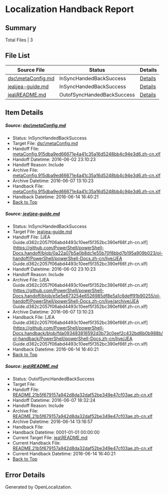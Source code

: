 # <a name='report-top'></a> Localization Handback Report

## Summary
 Total Files | 3

## File List
 Source File | Status | Details 
 ----------- | ------ | ------- 
 [dsc\metaConfig.md](https://github.com/PowerShell/powerShell-Docs/blob/4cc8668e84405c276be2dfe4b25f622416d1b255/dsc/metaConfig.md) | InSyncHandedBackSuccess | [Details](#a451e4b8c4483d9099fa69a553162bd0632ef59a46)
 [jea\jea-guide.md](https://github.com/PowerShell/powerShell-Docs/blob/6c2bff0e95957095dc4638160cc7349714482d19/jea/jea-guide.md) | InSyncHandedBackSuccess | [Details](#b1bf871729b206fa95349c60a27787452f26e22097)
 [jea\README.md](https://github.com/PowerShell/powerShell-Docs/blob/60a4a3125347e0a1e5351573cb60f6ea2494e5bd/jea/README.md) | OutofSyncHandedBackSuccess | [Details](#f2c72fc2a66f59d78da643da9febb9e09ce7989e98)

## Item Details
##### <a name='a451e4b8c4483d9099fa69a553162bd0632ef59a46'></a> Source: [dsc\metaConfig.md](https://github.com/PowerShell/powerShell-Docs/blob/4cc8668e84405c276be2dfe4b25f622416d1b255/dsc/metaConfig.md)
* Status: InSyncHandedBackSuccess
* Target File: [dsc\metaConfig.md](https://github.com/PowerShell/powerShell-Docs.zh-cn/blob/0aaac99f4a84b17c899f7c487b280d2d4f359a5e/dsc/metaConfig.md)
* Handoff File: [metaConfig.915dba9ed66671e4a41c35a16d5248bb4c94e3d6.zh-cn.xlf](https://github.com/PowerShell/powerShell-Docs.handoff/blob/0a22a07b5a0b8dc1e55b70f8bbd7b195a909b023/ol-handoff/PowerShell/powerShell-Docs.zh-cn/live/metaConfig.915dba9ed66671e4a41c35a16d5248bb4c94e3d6.zh-cn.xlf)
* Handoff Datetime: 2016-06-02 23:10:23
* Handoff Reason: Include
* Archive File: [metaConfig.915dba9ed66671e4a41c35a16d5248bb4c94e3d6.zh-cn.xlf](https://github.com/PowerShell/powerShell-Docs.handoff/blob/e5e5e673254e6526985df8e5a1c6deff91b90255/ol-handoff/PowerShell/powerShell-Docs.zh-cn/live/archive/metaConfig.915dba9ed66671e4a41c35a16d5248bb4c94e3d6.zh-cn.xlf)
* Archive Datetime: 2016-06-07 13:10:23
* Handback File: [metaConfig.915dba9ed66671e4a41c35a16d5248bb4c94e3d6.zh-cn.xlf](https://github.com/PowerShell/powerShell-Docs.handback/blob/fda093483818592d3b73c0eef2c432bd6b0b988b/ol-handback/PowerShell/powerShell-Docs.zh-cn/live/metaConfig.915dba9ed66671e4a41c35a16d5248bb4c94e3d6.zh-cn.xlf)
* Handback Datetime: 2016-06-14 16:40:21
* [Back to Top](#report-top)

##### <a name='b1bf871729b206fa95349c60a27787452f26e22097'></a> Source: [jea\jea-guide.md](https://github.com/PowerShell/powerShell-Docs/blob/6c2bff0e95957095dc4638160cc7349714482d19/jea/jea-guide.md)
* Status: InSyncHandedBackSuccess
* Target File: [jea\jea-guide.md](https://github.com/PowerShell/powerShell-Docs.zh-cn/blob/0aaac99f4a84b17c899f7c487b280d2d4f359a5e/jea/jea-guide.md)
* Handoff File: [JEA Guide.d362c2057f06abd4493c10eef5f352bc390ef66f.zh-cn.xlf](https://github.com/PowerShell/powerShell-Docs.handoff/blob/0a22a07b5a0b8dc1e55b70f8bbd7b195a909b023/ol-handoff/PowerShell/powerShell-Docs.zh-cn/live/JEA Guide.d362c2057f06abd4493c10eef5f352bc390ef66f.zh-cn.xlf)
* Handoff Datetime: 2016-06-02 23:10:23
* Handoff Reason: Include
* Archive File: [JEA Guide.d362c2057f06abd4493c10eef5f352bc390ef66f.zh-cn.xlf](https://github.com/PowerShell/powerShell-Docs.handoff/blob/e5e5e673254e6526985df8e5a1c6deff91b90255/ol-handoff/PowerShell/powerShell-Docs.zh-cn/live/archive/JEA Guide.d362c2057f06abd4493c10eef5f352bc390ef66f.zh-cn.xlf)
* Archive Datetime: 2016-06-07 13:10:23
* Handback File: [JEA Guide.d362c2057f06abd4493c10eef5f352bc390ef66f.zh-cn.xlf](https://github.com/PowerShell/powerShell-Docs.handback/blob/fda093483818592d3b73c0eef2c432bd6b0b988b/ol-handback/PowerShell/powerShell-Docs.zh-cn/live/JEA Guide.d362c2057f06abd4493c10eef5f352bc390ef66f.zh-cn.xlf)
* Handback Datetime: 2016-06-14 16:40:21
* [Back to Top](#report-top)

##### <a name='f2c72fc2a66f59d78da643da9febb9e09ce7989e98'></a> Source: [jea\README.md](https://github.com/PowerShell/powerShell-Docs/blob/60a4a3125347e0a1e5351573cb60f6ea2494e5bd/jea/README.md)
* Status: OutofSyncHandedBackSuccess
* Target File: 
* Handoff File: [README.21b5f679157a942d8da32daf52be349e47cf03ae.zh-cn.xlf](https://github.com/PowerShell/powerShell-Docs.handoff/blob/6367fa76f3cf68dc33468856a338ee88c11ef4db/ol-handoff/PowerShell/powerShell-Docs.zh-cn/live/README.21b5f679157a942d8da32daf52be349e47cf03ae.zh-cn.xlf)
* Handoff Datetime: 2016-06-07 18:32:24
* Handoff Reason: Include
* Archive File: [README.21b5f679157a942d8da32daf52be349e47cf03ae.zh-cn.xlf](https://github.com/PowerShell/powerShell-Docs.handoff/blob/be5e472dbcad7879cfd524db8af8db5fed4f853d/ol-handoff/PowerShell/powerShell-Docs.zh-cn/live/archive/README.21b5f679157a942d8da32daf52be349e47cf03ae.zh-cn.xlf)
* Archive Datetime: 2016-06-14 13:16:57
* Handback File: 
* Handback Datetime: 0001-01-01 00:00:00
* Current Target File: [jea\README.md](https://github.com/PowerShell/powerShell-Docs.zh-cn/blob/0aaac99f4a84b17c899f7c487b280d2d4f359a5e/jea/README.md)
* Current Handback File: [README.21b5f679157a942d8da32daf52be349e47cf03ae.zh-cn.xlf](https://github.com/PowerShell/powerShell-Docs.handback/blob/fda093483818592d3b73c0eef2c432bd6b0b988b/ol-handback/PowerShell/powerShell-Docs.zh-cn/live/README.21b5f679157a942d8da32daf52be349e47cf03ae.zh-cn.xlf)
* Current Handback Datetime: 2016-06-14 16:40:21
* [Back to Top](#report-top)


## Error Details

Generated by OpenLocalization.
